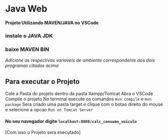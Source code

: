 # Java Web

**Projeto Utilizando MAVEN/JAVA no VSCode**

### instale o JAVA JDK
### baixe MAVEN BIN

*Adicione as respectivas variaveis de ambiente correspondente aos dois programas citados acima*

## Para executar o Projeto
   Cole a Pasta do projeto dentro da pasta Xampp/Tomcat
   Abra o VSCode
   Compile o projeto
   No terminal execute os comandos `mvn compile` e `mvn package`
   Sera criado uma pasta target e clique com o botao direito do mouse e selecione a opcao `Run on Tomcat Server`

#### No seu navegador digite `localhost:8080/calc_consumo_veiculo`

[Com isso o Projeto sera executado]
